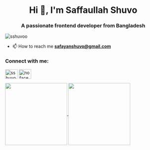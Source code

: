 <h1 align="center">Hi 👋, I'm Saffaullah Shuvo</h1>
<h3 align="center">A passionate frontend developer from Bangladesh</h3>

<p align="left"> <img src="https://komarev.com/ghpvc/?username=sshuvoo&label=Profile%20views&color=0e75b6&style=flat" alt="sshuvoo" /> </p>

- 📫 How to reach me **safayanshuvo@gmail.com**

<h3 align="left">Connect with me:</h3>
<p align="left">
<a href="https://linkedin.com/in/sshuvoo" target="blank"><img align="center" src="https://raw.githubusercontent.com/rahuldkjain/github-profile-readme-generator/master/src/images/icons/Social/linked-in-alt.svg" alt="sshuvoo" height="30" width="40" /></a>
<a href="https://www.leetcode.com/nofaceman" target="blank"><img align="center" src="https://raw.githubusercontent.com/rahuldkjain/github-profile-readme-generator/master/src/images/icons/Social/leet-code.svg" alt="nofaceman" height="30" width="40" /></a>
</p>

<a href="https://github.com/anuraghazra/github-readme-stats">
  <img height=200 align="center" src="https://github-readme-stats.vercel.app/api?username=sshuvoo" />
</a>
<a href="https://github.com/anuraghazra/convoychat">
  <img height=200 align="center" src="https://github-readme-stats.vercel.app/api/top-langs?username=sshuvoo&layout=compact&langs_count=8&card_width=320" />
</a>

<!-- <div style="display: flex; flex-direction: column; align-items: center;">
  <p><img src="https://github-readme-stats.vercel.app/api/top-langs?username=sshuvoo&show_icons=true&locale=en&layout=compact" alt="sshuvoo" /></p>
  <p><img src="https://github-readme-stats.vercel.app/api?username=sshuvoo&show_icons=true&locale=en" alt="sshuvoo" /></p>
  <p><img src="https://github-readme-streak-stats.herokuapp.com/?user=sshuvoo&" alt="sshuvoo" /></p>
</div> -->
